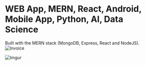 # WEB App, MERN, React, Android, Mobile App, Python, AI, Data Science
Built with the MERN stack (MongoDB, Express, React and NodeJS).
![Invoice](https://res.cloudinary.com/almpo/image/upload/v1637311386/invoice/invoice-app_tcz0dj.png)

![Imgur](https://i.imgur.com/Kvzk6A2.png)

